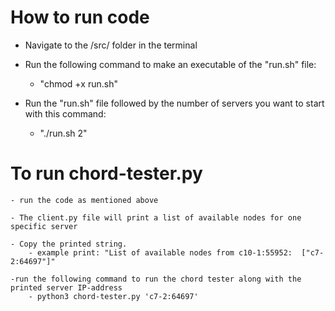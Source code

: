 # How to run code
- Navigate to the /src/ folder in the terminal

- Run the following command to make an executable of the "run.sh" file:
    - "chmod +x run.sh"

- Run the "run.sh" file followed by the number of servers you want to start with this command:
    - "./run.sh 2"
    

# To run chord-tester.py
    - run the code as mentioned above

    - The client.py file will print a list of available nodes for one specific server
    
    - Copy the printed string.
        - example print: "List of available nodes from c10-1:55952:  ["c7-2:64697"]"

    -run the following command to run the chord tester along with the printed server IP-address
        - python3 chord-tester.py 'c7-2:64697'